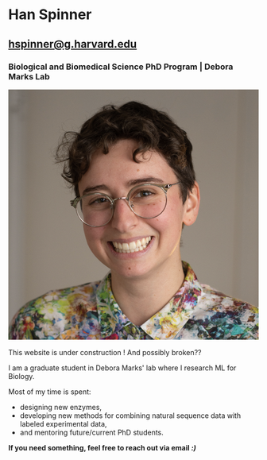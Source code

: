 # Han Spinner
## hspinner@g.harvard.edu
### Biological and Biomedical Science PhD Program | Debora Marks Lab

![an image of my face](./docs/assets/images/my_head.png)

This website is under construction ! And possibly broken??

I am a graduate student in Debora Marks' lab where I research ML for Biology. 

Most of my time is spent: 
-   designing new enzymes, 
-   developing new methods for combining natural sequence data with labeled experimental data, 
-   and mentoring future/current PhD students. 

**If you need something, feel free to reach out via email _:)_**
